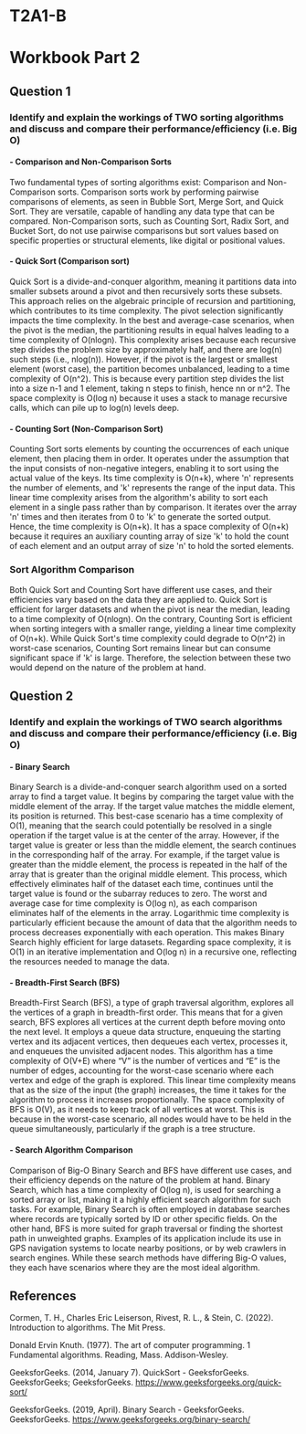 # T2A1-B 
# Workbook Part 2 

## Question 1
### Identify and explain the workings of TWO sorting algorithms and discuss and compare their performance/efficiency (i.e. Big O) 

#### - Comparison and Non-Comparison Sorts
Two fundamental types of sorting algorithms exist: Comparison and Non-Comparison sorts. Comparison sorts work by performing pairwise comparisons of elements, as seen in Bubble Sort, Merge Sort, and Quick Sort. They are versatile, capable of handling any data type that can be compared. Non-Comparison sorts, such as Counting Sort, Radix Sort, and Bucket Sort, do not use pairwise comparisons but sort values based on specific properties or structural elements, like digital or positional values. 

#### - Quick Sort (Comparison sort)
Quick Sort is a divide-and-conquer algorithm, meaning it partitions data into smaller subsets around a pivot and then recursively sorts these subsets. This approach relies on the algebraic principle of recursion and partitioning, which contributes to its time complexity. The pivot selection significantly impacts the time complexity. In the best and average-case scenarios, when the pivot is the median, the partitioning results in equal halves leading to a time complexity of O(nlogn). This complexity arises because each recursive step divides the problem size by approximately half, and there are log(n) such steps (i.e., nlog(n)). However, if the pivot is the largest or smallest element (worst case), the partition becomes unbalanced, leading to a time complexity of O(n^2). This is because every partition step divides the list into a size n-1 and 1 element, taking n steps to finish, hence nn or n^2. The space complexity is O(log n) because it uses a stack to manage recursive calls, which can pile up to log(n) levels deep.

#### - Counting Sort (Non-Comparison Sort)
Counting Sort sorts elements by counting the occurrences of each unique element, then placing them in order. It operates under the assumption that the input consists of non-negative integers, enabling it to sort using the actual value of the keys. Its time complexity is O(n+k), where 'n' represents the number of elements, and 'k' represents the range of the input data. This linear time complexity arises from the algorithm's ability to sort each element in a single pass rather than by comparison. It iterates over the array 'n' times and then iterates from 0 to 'k' to generate the sorted output. Hence, the time complexity is O(n+k). It has a space complexity of O(n+k) because it requires an auxiliary counting array of size 'k' to hold the count of each element and an output array of size 'n' to hold the sorted elements.

### Sort Algorithm Comparison
Both Quick Sort and Counting Sort have different use cases, and their efficiencies vary based on the data they are applied to. Quick Sort is efficient for larger datasets and when the pivot is near the median, leading to a time complexity of O(nlogn). On the contrary, Counting Sort is efficient when sorting integers with a smaller range, yielding a linear time complexity of O(n+k). While Quick Sort's time complexity could degrade to O(n^2) in worst-case scenarios, Counting Sort remains linear but can consume significant space if 'k' is large. Therefore, the selection between these two would depend on the nature of the problem at hand.

## Question 2
### Identify and explain the workings of TWO search algorithms and discuss and compare their performance/efficiency (i.e. Big O)

#### - Binary Search
Binary Search is a divide-and-conquer search algorithm used on a sorted array to find a target value. It begins by comparing the target value with the middle element of the array. If the target value matches the middle element, its position is returned. This best-case scenario has a time complexity of O(1), meaning that the search could potentially be resolved in a single operation if the target value is at the center of the array. However, if the target value is greater or less than the middle element, the search continues in the corresponding half of the array. For example, if the target value is greater than the middle element, the process is repeated in the half of the array that is greater than the original middle element. This process, which effectively eliminates half of the dataset each time, continues until the target value is found or the subarray reduces to zero. The worst and average case for time complexity is O(log n), as each comparison eliminates half of the elements in the array. Logarithmic time complexity is particularly efficient because the amount of data that the algorithm needs to process decreases exponentially with each operation. This makes Binary Search highly efficient for large datasets. Regarding space complexity, it is O(1) in an iterative implementation and O(log n) in a recursive one, reflecting the resources needed to manage the data.

#### - Breadth-First Search (BFS)
Breadth-First Search (BFS), a type of graph traversal algorithm, explores all the vertices of a graph in breadth-first order. This means that for a given search, BFS explores all vertices at the current depth before moving onto the next level. It employs a queue data structure, enqueuing the starting vertex and its adjacent vertices, then dequeues each vertex, processes it, and enqueues the unvisited adjacent nodes. This algorithm has a time complexity of O(V+E) where “V” is the number of vertices and “E” is the number of edges, accounting for the worst-case scenario where each vertex and edge of the graph is explored. This linear time complexity means that as the size of the input (the graph) increases, the time it takes for the algorithm to process it increases proportionally. The space complexity of BFS is O(V), as it needs to keep track of all vertices at worst. This is because in the worst-case scenario, all nodes would have to be held in the queue simultaneously, particularly if the graph is a tree structure. 

#### - Search Algorithm Comparison
Comparison of Big-O Binary Search and BFS have different use cases, and their efficiency depends on the nature of the problem at hand. Binary Search, which has a time complexity of O(log n), is used for searching a sorted array or list, making it a highly efficient search algorithm for such tasks. For example, Binary Search is often employed in database searches where records are typically sorted by ID or other specific fields. On the other hand, BFS is more suited for graph traversal or finding the shortest path in unweighted graphs. Examples of its application include its use in GPS navigation systems to locate nearby positions, or by web crawlers in search engines. While these search methods have differing Big-O values, they each have scenarios where they are the most ideal algorithm.

## References 
Cormen, T. H., Charles Eric Leiserson, Rivest, R. L., & Stein, C. (2022). Introduction to algorithms. The Mit Press.

Donald Ervin Knuth. (1977). The art of computer programming. 1 Fundamental algorithms. Reading, Mass. Addison-Wesley.

GeeksforGeeks. (2014, January 7). QuickSort - GeeksforGeeks. GeeksforGeeks; GeeksforGeeks. https://www.geeksforgeeks.org/quick-sort/

GeeksforGeeks. (2019, April). Binary Search - GeeksforGeeks. GeeksforGeeks. https://www.geeksforgeeks.org/binary-search/